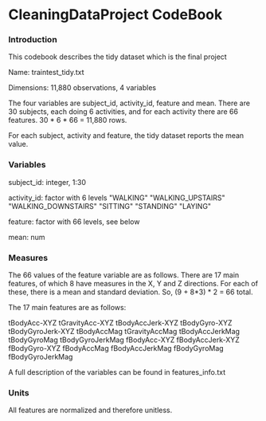 CleaningDataProject CodeBook
===================

### Introduction

This codebook describes the tidy dataset which is the final project 

Name: traintest_tidy.txt

Dimensions: 11,880 observations, 4 variables

The four variables are subject_id, activity_id, feature and mean. There are 30 subjects, each doing 6 activities, and for each activity there are 66 features. 30 * 6 * 66 = 11,880 rows.

For each subject, activity and feature, the tidy dataset reports the mean value.

### Variables

subject_id: integer, 1:30

activity_id: factor with 6 levels "WALKING" "WALKING_UPSTAIRS" "WALKING_DOWNSTAIRS" "SITTING" "STANDING" "LAYING" 

feature: factor with 66 levels, see below

mean: num

### Measures

The 66 values of the feature variable are as follows. There are 17 main features, of which 8 have measures in the X, Y and Z directions. For each of these, there is a mean and standard deviation. So, (9 + 8*3) * 2 = 66 total.

The 17 main features are as follows:

tBodyAcc-XYZ
tGravityAcc-XYZ
tBodyAccJerk-XYZ
tBodyGyro-XYZ
tBodyGyroJerk-XYZ
tBodyAccMag
tGravityAccMag
tBodyAccJerkMag
tBodyGyroMag
tBodyGyroJerkMag
fBodyAcc-XYZ
fBodyAccJerk-XYZ
fBodyGyro-XYZ
fBodyAccMag
fBodyAccJerkMag
fBodyGyroMag
fBodyGyroJerkMag

A full description of the variables can be found in features_info.txt

### Units

All features are normalized and therefore unitless.
